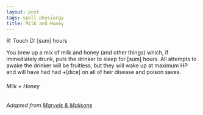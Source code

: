 ```yaml
---
layout: post
tags: spell physiurgy
title: Milk and Honey
---
```


R: Touch		D: [sum] hours

You brew up a mix of milk and honey (and other things) which, if immediately drunk, puts the drinker to sleep for [sum] hours. All attempts to awake the drinker will be fruitless, but they will wake up at maximum HP and will have had had +[dice] on all of heir disease and poison saves.

###### *Milk + Honey*

###### Adapted from [Marvels & Malisons](https://www.exaltedfuneral.com/products/marvel-malisons)

